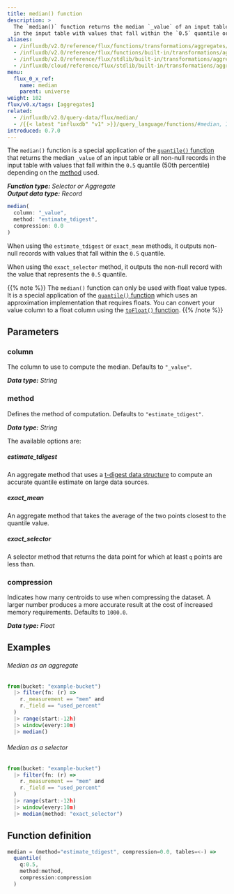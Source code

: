 ```yaml
---
title: median() function
description: >
  The `median()` function returns the median `_value` of an input table or all non-null records
  in the input table with values that fall within the `0.5` quantile or 50th percentile.
aliases:
  - /influxdb/v2.0/reference/flux/functions/transformations/aggregates/median
  - /influxdb/v2.0/reference/flux/functions/built-in/transformations/aggregates/median/
  - /influxdb/v2.0/reference/flux/stdlib/built-in/transformations/aggregates/median/
  - /influxdb/cloud/reference/flux/stdlib/built-in/transformations/aggregates/median/
menu:
  flux_0_x_ref:
    name: median
    parent: universe
weight: 102
flux/v0.x/tags: [aggregates]
related:
  - /influxdb/v2.0/query-data/flux/median/
  - /{{< latest "influxdb" "v1" >}}/query_language/functions/#median, InfluxQL – MEDIAN()
introduced: 0.7.0
---
```


The `median()` function is a special application of the [`quantile()` function](/influxdb/v2.0/reference/flux/stdlib/built-in/transformations/aggregates/quantile)
that returns the median `_value` of an input table or all non-null records in the input table
with values that fall within the `0.5` quantile (50th percentile) depending on the [method](#method) used.

_**Function type:** Selector or Aggregate_  
_**Output data type:** Record_


```js
median(
  column: "_value",
  method: "estimate_tdigest",
  compression: 0.0
)
```

When using the `estimate_tdigest` or `exact_mean` methods, it outputs non-null
records with values that fall within the `0.5` quantile.

When using the `exact_selector` method, it outputs the non-null record with the
value that represents the `0.5` quantile.

{{% note %}}
The `median()` function can only be used with float value types.
It is a special application of the [`quantile()` function](/influxdb/v2.0/reference/flux/stdlib/built-in/transformations/aggregates/quantile)
which uses an approximation implementation that requires floats.
You can convert your value column to a float column using the [`toFloat()` function](/influxdb/v2.0/reference/flux/stdlib/built-in/transformations/type-conversions/tofloat).
{{% /note %}}

## Parameters

### column
The column to use to compute the median.
Defaults to `"_value"`.

_**Data type:** String_

### method
Defines the method of computation.
Defaults to `"estimate_tdigest"`.

_**Data type:** String_

The available options are:

##### estimate_tdigest
An aggregate method that uses a [t-digest data structure](https://github.com/tdunning/t-digest)
to compute an accurate quantile estimate on large data sources.

##### exact_mean
An aggregate method that takes the average of the two points closest to the quantile value.

##### exact_selector
A selector method that returns the data point for which at least `q` points are less than.

### compression
Indicates how many centroids to use when compressing the dataset.
A larger number produces a more accurate result at the cost of increased memory requirements.
Defaults to `1000.0`.

_**Data type:** Float_

## Examples

###### Median as an aggregate
```js
from(bucket: "example-bucket")
  |> filter(fn: (r) =>
    r._measurement == "mem" and
    r._field == "used_percent"
  )
  |> range(start:-12h)
  |> window(every:10m)
  |> median()
```

###### Median as a selector
```js
from(bucket: "example-bucket")
  |> filter(fn: (r) =>
    r._measurement == "mem" and
    r._field == "used_percent"
  )
  |> range(start:-12h)
  |> window(every:10m)
  |> median(method: "exact_selector")
```

## Function definition
```js
median = (method="estimate_tdigest", compression=0.0, tables=<-) =>
  quantile(
    q:0.5,
    method:method,
    compression:compression
  )
```

